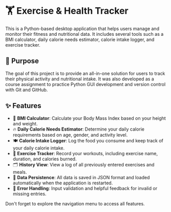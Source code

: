 
# 🏋️ Exercise & Health Tracker

This is a Python-based desktop application that helps users manage and monitor their fitness and nutritional data. It includes several tools such as a BMI calculator, daily calorie needs estimator, calorie intake logger, and exercise tracker.

## 🎯 Purpose

The goal of this project is to provide an all-in-one solution for users to track their physical activity and nutritional intake. It was also developed as a course assignment to practice Python GUI development and version control with Git and GitHub.

## ✨ Features

- 🧮 **BMI Calculator**: Calculate your Body Mass Index based on your height and weight.
- 🔥 **Daily Calorie Needs Estimator**: Determine your daily calorie requirements based on age, gender, and activity level.
- 🍽 **Calorie Intake Logger**: Log the food you consume and keep track of your daily calorie intake.
- 🏃 **Exercise Tracker**: Record your workouts, including exercise name, duration, and calories burned.
- 🗂 **History View**: View a log of all previously entered exercises and meals.
- 💾 **Data Persistence**: All data is saved in JSON format and loaded automatically when the application is restarted.
- 🧠 **Error Handling**: Input validation and helpful feedback for invalid or missing entries.

Don't forget to explore the navigation menu to access all features.